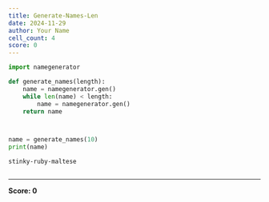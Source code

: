 ```yaml
---
title: Generate-Names-Len
date: 2024-11-29
author: Your Name
cell_count: 4
score: 0
---
```


```python
import namegenerator


```


```python
def generate_names(length):
    name = namegenerator.gen()
    while len(name) < length:
        name = namegenerator.gen()
    return name



```


```python

name = generate_names(10)
print(name)
```

    stinky-ruby-maltese



```python

```


---
**Score: 0**
